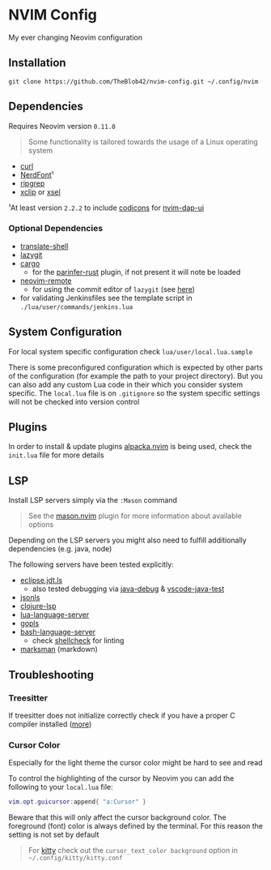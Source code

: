 # NVIM Config

My ever changing Neovim configuration

## Installation

```
git clone https://github.com/TheBlob42/nvim-config.git ~/.config/nvim
```

## Dependencies

Requires Neovim version `0.11.0`

> Some functionality is tailored towards the usage of a Linux operating system

- [curl](https://curl.se/)
- [NerdFont](https://www.nerdfonts.com/)¹
- [ripgrep](https://github.com/BurntSushi/ripgrep)
- [xclip](https://github.com/astrand/xclip) or [xsel](https://github.com/kfish/xsel) 

¹At least version `2.2.2` to include [codicons](https://github.com/microsoft/vscode-codicons) for [nvim-dap-ui](https://github.com/rcarriga/nvim-dap-ui)  

### Optional Dependencies 

- [translate-shell](https://github.com/soimort/translate-shell)
- [lazygit](https://github.com/jesseduffield/lazygit)
- [cargo](https://doc.rust-lang.org/cargo/)
  - for the [parinfer-rust](https://github.com/eraserhd/parinfer-rust) plugin, if not present it will note be loaded
- [neovim-remote](https://github.com/mhinz/neovim-remote) 
  - for using the commit editor of `lazygit` (see [here](https://github.com/kdheepak/lazygit.nvim#usage))
- for validating Jenkinsfiles see the template script in `./lua/user/commands/jenkins.lua`

## System Configuration

For local system specific configuration check `lua/user/local.lua.sample`

There is some preconfigured configuration which is expected by other parts of the configuration (for example the path to your project directory). But you can also add any custom Lua code in their which you consider system specific. The `local.lua` file is on `.gitignore` so the system specific settings will not be checked into version control

## Plugins

In order to install & update plugins [alpacka.nvim](https://github.com/TheBlob42/alpacka.nvim) is being used, check the `init.lua` file for more details

## LSP

Install LSP servers simply via the `:Mason` command

> See the [mason.nvim](https://github.com/williamboman/mason.nvim) plugin for more information about available options

Depending on the LSP servers you might also need to fulfill additionally dependencies (e.g. java, node)

The following servers have been tested explicitly:

- [eclipse.jdt.ls](https://github.com/eclipse/eclipse.jdt.ls)
  - also tested debugging via [java-debug](https://github.com/microsoft/java-debug) & [vscode-java-test](https://github.com/microsoft/vscode-java-test)
- [jsonls](https://github.com/microsoft/vscode-json-languageservice )
- [clojure-lsp](https://clojure-lsp.io/)
- [lua-language-server](https://github.com/LuaLS/lua-language-server)
- [gopls](https://pkg.go.dev/golang.org/x/tools/gopls)
- [bash-language-server](https://github.com/bash-lsp/bash-language-server)
  - check [shellcheck](https://github.com/koalaman/shellcheck#installing) for linting
- [marksman](https://github.com/artempyanykh/marksman) (markdown)

## Troubleshooting

### Treesitter

If treesitter does not initialize correctly check if you have a proper C compiler installed ([more](https://github.com/nvim-treesitter/nvim-treesitter/wiki/Linux-Support))

### Cursor Color

Especially for the light theme the cursor color might be hard to see and read

To control the highlighting of the cursor by Neovim you can add the following to your `local.lua` file:

```lua
vim.opt.guicursor:append{ "a:Cursor" }
```

Beware that this will only affect the cursor background color. The foreground (font) color is always defined by the terminal. For this reason the setting is not set by default

> For [kitty](https://sw.kovidgoyal.net/kitty/) check out the `cursor_text_color background` option in `~/.config/kitty/kitty.conf`
